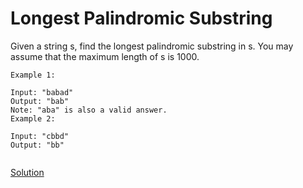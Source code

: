 # Longest Palindromic Substring


Given a string s, find the longest palindromic substring in s. You may assume that the maximum length of s is 1000.
```
Example 1:

Input: "babad"
Output: "bab"
Note: "aba" is also a valid answer.
Example 2:

Input: "cbbd"
Output: "bb"


```



[Solution](./src/Main.java)